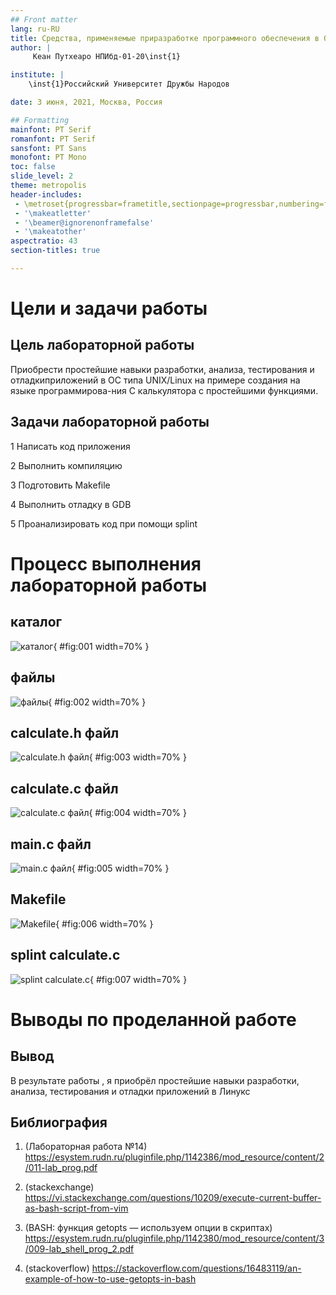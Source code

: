 ```yaml
---
## Front matter
lang: ru-RU
title: Средства, применяемые приразработке программного обеспечения в ОС типа UNIX/Linux
author: |
	 Кеан Путхеаро НПИбд-01-20\inst{1}

institute: |
	\inst{1}Российский Университет Дружбы Народов

date: 3 июня, 2021, Москва, Россия

## Formatting
mainfont: PT Serif
romanfont: PT Serif
sansfont: PT Sans
monofont: PT Mono
toc: false
slide_level: 2
theme: metropolis
header-includes: 
 - \metroset{progressbar=frametitle,sectionpage=progressbar,numbering=fraction}
 - '\makeatletter'
 - '\beamer@ignorenonframefalse'
 - '\makeatother'
aspectratio: 43
section-titles: true

---
```


# Цели и задачи работы

## Цель лабораторной работы

Приобрести простейшие навыки разработки, анализа, тестирования и отладкиприложений в ОС типа UNIX/Linux на примере создания на языке программирова-ния С калькулятора с простейшими функциями.

## Задачи лабораторной работы

1 Написать код приложения

2 Выполнить компиляцию

3 Подготовить Makefile

4 Выполнить отладку в GDB

5 Проанализировать код при помощи splint

# Процесс выполнения лабораторной работы

## каталог

![каталог](Photos/1.png){ #fig:001 width=70% }


## файлы

![файлы](Photos/2.png){ #fig:002 width=70% }

## calculate.h файл

![calculate.h файл](Photos/2.1.png){ #fig:003 width=70% }

## calculate.c файл

![calculate.c файл](Photos/2.2.png){ #fig:004 width=70% }

## main.c файл

![main.c файл](Photos/2.3.png){ #fig:005 width=70% }

## Makefile

![Makefile](Photos/3.1.png){ #fig:006 width=70% }

## splint calculate.c

![splint calculate.c](Photos/7.png){ #fig:007 width=70% }

# Выводы по проделанной работе

## Вывод

В результате работы , я приобрёл простейшие навыки разработки, анализа, тестирования и отладки приложений в Линукс

## Библиография

1. (Лабораторная работа №14) https://esystem.rudn.ru/pluginfile.php/1142386/mod_resource/content/2/011-lab_prog.pdf

2. (stackexchange) https://vi.stackexchange.com/questions/10209/execute-current-buffer-as-bash-script-from-vim

3. (BASH: функция getopts — используем опции в скриптах) https://esystem.rudn.ru/pluginfile.php/1142380/mod_resource/content/3/009-lab_shell_prog_2.pdf

4. (stackoverflow) https://stackoverflow.com/questions/16483119/an-example-of-how-to-use-getopts-in-bash
